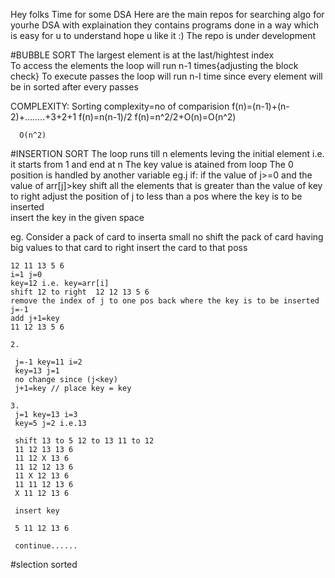 Hey folks
Time for some DSA 
Here are the main repos for searching algo for yourhe DSA with explaination 
they contains programs done in a way which is easy for u to understand
hope u like it :)
The repo is under development



#BUBBLE SORT
  The largest element is at the last/hightest index   
  To access the elements the loop will run n-1 times{adjusting the block check}
  To execute passes the loop will run n-I time since every element will be in sorted after every passes

  COMPLEXITY:
      Sorting complexity=no of comparision
      f(n)=(n-1)+(n-2)+........+3+2+1
      f(n)=n(n-1)/2
      f(n)=n^2/2+O(n)=O(n^2)
      

      O(n^2)

#INSERTION SORT
   The loop runs till n elements leving the initial element i.e. it starts from 1 and end at n
   The key value is atained from loop
   The 0 position is handled by another variable eg.j
   if:
       if the value of j>=0 and the value of arr[j]>key
           shift all the elements that is greater than the value of key to right 
           adjust the position of j to less than a pos where the key is to be inserted    
    insert the key in the given space       


  eg. Consider a pack of card
    to inserta small no
    shift the pack of card having big values to that card to right 
    insert the card to that poss

    12 11 13 5 6
    i=1 j=0
    key=12 i.e. key=arr[i]
    shift 12 to right  12 12 13 5 6
    remove the index of j to one pos back where the key is to be inserted
    j=-1
    add j+1=key
    11 12 13 5 6

    2. 

     j=-1 key=11 i=2 
     key=13 j=1
     no change since (j<key)
     j+1=key // place key = key

    3.
     j=1 key=13 i=3
     key=5 j=2 i.e.13

     shift 13 to 5 12 to 13 11 to 12
     11 12 13 13 6
     11 12 X 13 6
     11 12 12 13 6
     11 X 12 13 6
     11 11 12 13 6
     X 11 12 13 6

     insert key

     5 11 12 13 6

     continue...... 

#slection sorted
  

